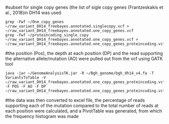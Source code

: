 #subset for single copy genes (the list of sigle copy genes (Frantzeskakis et al., 2018)in DH14 was used

````
grep -Fwf ~/One_copy_genes ~/raw_variant_DH14_freebayes.annotated.singlecopy.vcf > ~/raw_variant_DH14_freebayes.annotated.one_copy_genes.vcf
grep -Fwf ~/proteincoding_single_copy ~/raw_variant_DH14_freebayes.annotated.one_copy_genes.vcf > ~/raw_variant_DH14_freebayes.annotated.one_copy_genes_proteincoding.vcf
````
#the position (Pos), the depth at each position (DP) and the read supporting the alternative allele/mutation (AO) were pulled out from the vcf using GATK tool
````
java -jar ~/GenomeAnalysisTK.jar -R ~/Bgh_genome/bgh_dh14_v4.fa -T VariantsToTable -V ~/raw_variant_DH14_freebayes.annotated.one_copy_genes_proteincoding.vcf -F POS -F AO -F DP ~/raw_variant_DH14_freebayes.annotated.one_copy_genes_proteincoding.vcf.table
````

#the data was then converted to excel file, the percentage of reads supporting each of the mutation compared to the total number of reads at each position were calculated, and a PivotTable was generated, from which the frequency histogram was made
